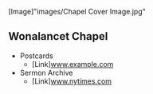 [Image]"images/Chapel Cover Image.jpg"
## Wonalancet Chapel 

- Postcards
  - [Link]www.example.com
- Sermon Archive
  - [Link]www.nytimes.com

